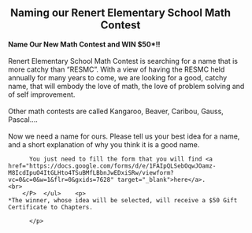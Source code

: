 <div class="row">	    
	      <p>
	      <center><h2> Naming our Renert Elementary School Math Contest</h2></center>
	         <ul>
	   <b>Name Our New Math Contest and WIN $50*!!</b>
	  <br><br>
	Renert Elementary School Math Contest is searching for a name that is more catchy than “RESMC”. 
	         With a view of having the RESMC held annually for many years to come, we are looking for a good, catchy name, that will embody the love of math, the love of problem solving and of self improvement. 
	     <br><br>
	Other math contests are called Kangaroo, Beaver, Caribou, Gauss, Pascal….
			 <br><br>
	Now we need a name for ours. Please tell us your best idea for a name, and a short explanation of why you think it is a good name.
	<br>

	      You just need to fill the form that you will find <a href="https://docs.google.com/forms/d/e/1FAIpQLSebOqwJOamz-M8IcdIpuO4ItGLHto4TSuBMfLBbnJwEDxiSRw/viewform?vc=0&c=0&w=1&flr=0&gxids=7628" target="_blank">here</a>.
	<br>
	    </P>  </ul>    <p>
	*The winner, whose idea will be selected, will receive a $50 Gift Certificate to Chapters.
	        
	      </p>
